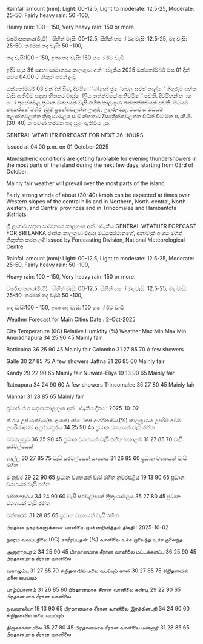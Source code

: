 Rainfall amount (mm): Light: 00-12.5, Light to moderate: 12.5-25, Moderate: 25-50, Fairly heavy rain: 50 -100,

Heavy rain: 100 – 150, Very heavy rain: 150 or more.

වර්ෂාපතනය(මි.මී) : සිහින් වැසි: 00-12.5, සිහින් හ ෝ මද වැසි: 12.5-25, මද වැසි: 25-50, තරමක් තද වැසි: 50 -100,

තද වැසි:100 – 150, ඉතා තද වැසි: 150 හ ෝ ඊට වැඩි

ඉදිරි පැය 36 සඳහා සාමාන්‍යය කාලගුණ අන්‍ාවැකිය 2025 ඔක්තෝම්බර් මස 01 දින්‍ සවස 04.00 ට නිකුත් කරන්‍ ලදි.

ඔක්තෝම්බර් 03 වන්‍ දින්‍ සිට, දිවයි්ේ ්බා්හෝ ප්‍ර්ේශවල සවස් කාල්ේ ගිගුරුම් සහිත වැසි ඇතිවීම සදහා හිතකර වායු් ෝලීය තත්ත්වයේ ඇති්වමිේ පවතී. දිවයිහන් හ ාහ ෝ ප්‍රහේශවල ප්‍රධාන වශහයන් වැසි රහිත කාලගුණ තත්තත්තවයක් පවතී. මධයම කඳුකරහේ ටහිර ැවුම් ප්‍රහේශවලත්ත උතුරු, උතුරු-මැද, වයඹ ස මධයම පළාත්තවලත්ත ත්‍රිකුණාමලය ස ම් න්හතාට දිසරත්‍රික්කවලත්ත විටින් විට මන පැ.කි.මී. (30-40) ක පමණ තරමක තද සුළං ඇතිවිය ැක.

GENERAL WEATHER FORECAST FOR NEXT 36 HOURS

Issued at 04.00 p.m. on 01 October 2025

Atmospheric conditions are getting favorable for evening thundershowers in the most parts of the island during the next few days, starting from 03rd of October.

Mainly fair weather will prevail over the most parts of the island.

Fairly strong winds of about (30-40) kmph can be expected at times over Western slopes of the central hills and in Northern, North-central, North-western, and Central provinces and in Trincomalee and Hambantota districts.

ශ්‍රී ලංකාව සඳහා සාමාන්‍යය කාලගුණ අන්‍ාවැකිය GENERAL WEATHER FORECAST FOR SRI LANKA ජාතික කාලගුණ විදයා මධයසරථානහේ, අනාවැකි අංශය මගින් නිකුත්ත කරන ලදි Issued by Forecasting Division, National Meteorological Centre

Rainfall amount (mm): Light: 00-12.5, Light to moderate: 12.5-25, Moderate: 25-50, Fairly heavy rain: 50 -100,

Heavy rain: 100 – 150, Very heavy rain: 150 or more.

වර්ෂාපතනය(මි.මී) : සිහින් වැසි: 00-12.5, සිහින් හ ෝ මද වැසි: 12.5-25, මද වැසි: 25-50, තරමක් තද වැසි: 50 -100,

තද වැසි:100 – 150, ඉතා තද වැසි: 150 හ ෝ ඊට වැඩි

Weather Forecast for Main Cities Date : 2-Oct-2025

City Temperature (0C) Relative Humidity (%) Weather Max Min Max Min Anuradhapura 34 25 90 45 Mainly fair

Batticaloa 36 25 90 45 Mainly fair Colombo 31 27 85 70 A few showers

Galle 30 27 85 75 A few showers Jaffna 31 26 85 60 Mainly fair

Kandy 29 22 90 65 Mainly fair Nuwara-Eliya 19 13 90 65 Mainly fair

Ratnapura 34 24 90 60 A few showers Trincomalee 35 27 80 45 Mainly fair

Mannar 31 28 85 65 Mainly fair

ප්‍රධාන්‍ න්‍ ර සදහා කාලගුණ අන්‍ාවැකිය දින්‍ය : 2025-10-02

න්‍ රය උෂ්ණත්වය(්ස. අංශක) සා්ේකෂ ආර්රතාවය(%) කාලගුණය උපරිම අවම උපරිම අවම අනුරාධපුරය 34 25 90 45 ප්‍රධාන වශහයන් වැසි රහිත

මඩකලපුව 36 25 90 45 ප්‍රධාන වශහයන් වැසි රහිත හකාළඹ 31 27 85 70 වැසි සරවල්පයක්

ගාල්ල 30 27 85 75 වැසි සරවල්පයක් යාපනය 31 26 85 60 ප්‍රධාන වශහයන් වැසි රහිත

ම නුවර 29 22 90 65 ප්‍රධාන වශහයන් වැසි රහිත නුවරඑළිය 19 13 90 65 ප්‍රධාන වශහයන් වැසි රහිත

රත්තනපුරය 34 24 90 60 වැසි සරවල්පයක් ත්‍රිකුණාමලය 35 27 80 45 ප්‍රධාන වශහයන් වැසි රහිත

මන්නාරම 31 28 85 65 ප්‍රධාන වශහයන් වැසි රහිත

பிரதான நகரங்களுக்கான வானிலை முன்னறிவித்தல் திகதி : 2025-10-02

நகரம் வவப்பநிலை (0C) சாரீரப்பதன் (%) வானிலை உச்ச குலைந்த உச்ச குலைந்த

அனுராதபுரம் 34 25 90 45 பிரதானமாக சீரான வானிலை மட்டக்களப்பு 36 25 90 45 பிரதானமாக சீரான வானிலை

வகாழும்பு 31 27 85 70 சிறிதளவில் மலை வபய்யும் காலி 30 27 85 75 சிறிதளவில் மலை வபய்யும்

யாழ்ப்பாணம் 31 26 85 60 பிரதானமாக சீரான வானிலை கண்டி 29 22 90 65 பிரதானமாக சீரான வானிலை

நுவவரலியா 19 13 90 65 பிரதானமாக சீரான வானிலை இரத்தினபுரி 34 24 90 60 சிறிதளவில் மலை வபய்யும்

திருககாணமலை 35 27 80 45 பிரதானமாக சீரான வானிலை மன்னார் 31 28 85 65 பிரதானமாக சீரான வானிலை